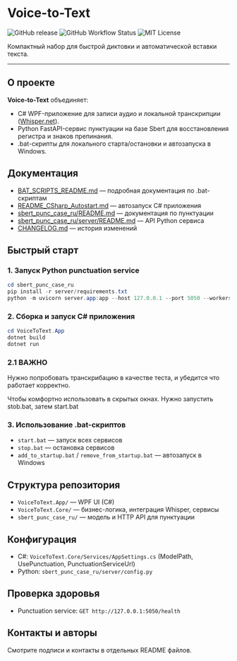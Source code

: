 
# Voice-to-Text

![GitHub release](https://img.shields.io/github/v/release/your-org/voice-to-text?style=flat-square)
![GitHub Workflow Status](https://img.shields.io/github/workflow/status/your-org/voice-to-text/CI?style=flat-square)
![MIT License](https://img.shields.io/badge/license-MIT-green?style=flat-square)

Компактный набор для быстрой диктовки и автоматической вставки текста.

---

## О проекте

**Voice-to-Text** объединяет:
- C# WPF-приложение для записи аудио и локальной транскрипции ([Whisper.net](https://github.com/your-org/whisper.net)).
- Python FastAPI-сервис пунктуации на базе Sbert для восстановления регистра и знаков препинания.
- .bat-скрипты для локального старта/остановки и автозапуска в Windows.

## Документация
- [BAT_SCRIPTS_README.md](BAT_SCRIPTS_README.md) — подробная документация по .bat-скриптам
- [README_CSharp_Autostart.md](README_CSharp_Autostart.md) — автозапуск C# приложения
- [sbert_punc_case_ru/README.md](sbert_punc_case_ru/README.md) — документация по пунктуации
- [sbert_punc_case_ru/server/README.md](sbert_punc_case_ru/server/README.md) — API Python сервиса
- [CHANGELOG.md](CHANGELOG.md) — история изменений

## Быстрый старт

### 1. Запуск Python punctuation service

```powershell
cd sbert_punc_case_ru
pip install -r server/requirements.txt
python -m uvicorn server.app:app --host 127.0.0.1 --port 5050 --workers 1
```

### 2. Сборка и запуск C# приложения

```powershell
cd VoiceToText.App
dotnet build
dotnet run
```

### 2.1 ВАЖНО 
Нужно попробовать транскрибацию в качестве теста, и убедится что работает корректно.

Чтобы комфортно использовать в скрытых окнах. Нужно запустить stob.bat, затем start.bat 

### 3. Использование .bat-скриптов
- `start.bat` — запуск всех сервисов
- `stop.bat` — остановка сервисов
- `add_to_startup.bat` / `remove_from_startup.bat` — автозапуск в Windows

## Структура репозитория
- `VoiceToText.App/` — WPF UI (C#)
- `VoiceToText.Core/` — бизнес-логика, интеграция Whisper, сервисы
- `sbert_punc_case_ru/` — модель и HTTP API для пунктуации

## Конфигурация
- C#: `VoiceToText.Core/Services/AppSettings.cs` (ModelPath, UsePunctuation, PunctuationServiceUrl)
- Python: `sbert_punc_case_ru/server/config.py`

## Проверка здоровья
- Punctuation service: `GET http://127.0.0.1:5050/health`

## Контакты и авторы

Смотрите подписи и контакты в отдельных README файлов.
